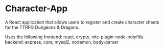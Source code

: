 # Character-App
A React application that allows users to register and create character sheets for the TTRPG Dungeons & Dragons.

Uses the following
frontend: react, crypto, vite-plugin-node-polyfills
backend: express, cors, mysql2, nodemon, body-parser
